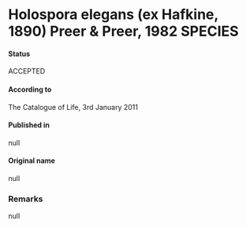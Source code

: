 # Holospora elegans (ex Hafkine, 1890) Preer & Preer, 1982 SPECIES

#### Status
ACCEPTED

#### According to
The Catalogue of Life, 3rd January 2011

#### Published in
null

#### Original name
null

### Remarks
null